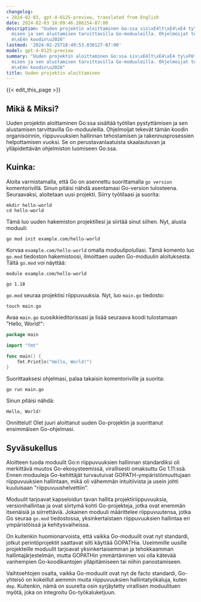```yaml
---
changelog:
- 2024-02-03, gpt-4-0125-preview, translated from English
date: 2024-02-03 18:09:46.286154-07:00
description: "Uuden projektin aloittaminen Go:ssa sis\xE4lt\xE4\xE4 ty\xF6tilan pystytt\xE4\
  misen ja sen alustamisen tarvittavilla Go-moduuleilla. Ohjelmoijat tekev\xE4t t\xE4\
  m\xE4n koodin\u2026"
lastmod: '2024-02-25T18:49:53.030127-07:00'
model: gpt-4-0125-preview
summary: "Uuden projektin aloittaminen Go:ssa sis\xE4lt\xE4\xE4 ty\xF6tilan pystytt\xE4\
  misen ja sen alustamisen tarvittavilla Go-moduuleilla. Ohjelmoijat tekev\xE4t t\xE4\
  m\xE4n koodin\u2026"
title: Uuden projektin aloittaminen
---
```


{{< edit_this_page >}}

## Mikä & Miksi?

Uuden projektin aloittaminen Go:ssa sisältää työtilan pystyttämisen ja sen alustamisen tarvittavilla Go-moduuleilla. Ohjelmoijat tekevät tämän koodin organisoinnin, riippuvuuksien hallinnan tehostamisen ja rakennusprosessien helpottamisen vuoksi. Se on perustavanlaatuista skaalautuvan ja ylläpidettävän ohjelmiston luomiseen Go:ssa.

## Kuinka:

Aloita varmistamalla, että Go on asennettu suorittamalla `go version` komentorivillä. Sinun pitäisi nähdä asentamasi Go-version tulosteena. Seuraavaksi, aloitetaan uusi projekti. Siirry työtilaasi ja suorita:

```shell
mkdir hello-world
cd hello-world
```

Tämä luo uuden hakemiston projektillesi ja siirtää sinut siihen. Nyt, alusta moduuli:

```shell
go mod init example.com/hello-world
```

Korvaa `example.com/hello-world` omalla moduulipolullasi. Tämä komento luo `go.mod` tiedoston hakemistoosi, ilmoittaen uuden Go-moduulin aloituksesta. Tältä `go.mod` voi näyttää:

```plaintext
module example.com/hello-world

go 1.18
```

`go.mod` seuraa projektisi riippuvuuksia. Nyt, luo `main.go` tiedosto:

```shell
touch main.go
```

Avaa `main.go` suosikkieditorissasi ja lisää seuraava koodi tulostamaan "Hello, World!":

```go
package main

import "fmt"

func main() {
    fmt.Println("Hello, World!")
}
```

Suorittaaksesi ohjelmasi, palaa takaisin komentoriville ja suorita:

```shell
go run main.go
```

Sinun pitäisi nähdä:

```plaintext
Hello, World!
```

Onnittelut! Olet juuri aloittanut uuden Go-projektin ja suorittanut ensimmäisen Go-ohjelmasi.

## Syväsukellus

Aloitteen tuoda moduulit Go:n riippuvuuksien hallinnan standardiksi oli merkittävä muutos Go-ekosysteemissä, virallisesti omaksuttu Go 1.11:ssä. Ennen moduuleja Go-kehittäjät turvautuivat GOPATH-ympäristömuuttujaan riippuvuuksien hallintaan, mikä oli vähemmän intuitiivista ja usein johti kuuluisaan "riippuvuushelvettiin".

Moduulit tarjoavat kapseloidun tavan hallita projektiriippuvuuksia, versionhallintaa ja ovat siirtymä kohti Go-projekteja, jotka ovat enemmän itsenäisiä ja siirrettäviä. Jokainen moduuli määrittelee riippuvuutensa, jotka Go seuraa `go.mod` tiedostossa, yksinkertaistaen riippuvuuksien hallintaa eri ympäristöissä ja kehitysvaiheissa.

On kuitenkin huomionarvoista, että vaikka Go-moduulit ovat nyt standardi, jotkut perintöprojektit saattavat silti käyttää GOPATHia. Useimmille uusille projekteille moduulit tarjoavat yksinkertaisemman ja tehokkaamman hallintajärjestelmän, mutta GOPATHin ymmärtäminen voi olla kätevää vanhempien Go-koodikantojen ylläpitämiseen tai niihin panostamiseen.

Vaihtoehtojen osalta, vaikka Go-moduulit ovat nyt de facto standardi, Go-yhteisö on kokeillut aiemmin muita riippuvuuksien hallintatyökaluja, kuten `dep`. Kuitenkin, nämä on suurelta osin syrjäytetty virallisen moduulituen myötä, joka on integroitu Go-työkaluketjuun.

